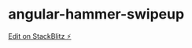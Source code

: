 # angular-hammer-swipeup

[Edit on StackBlitz ⚡️](https://stackblitz.com/edit/angular-hammer-swipeup)